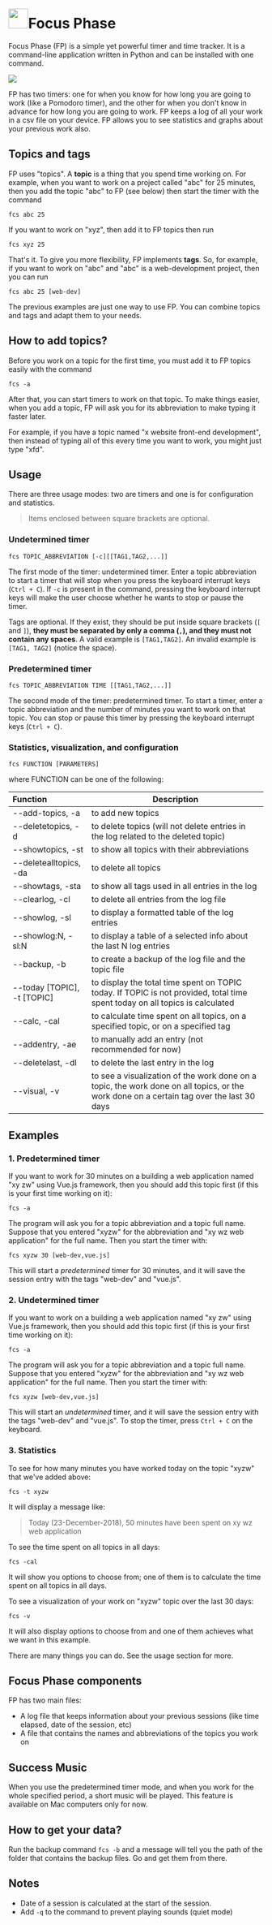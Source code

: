 # <img src="sm-logo.png" width=39>Focus Phase

Focus Phase (FP) is a simple yet powerful timer and time tracker. It is a command-line application written in Python and can be installed with one command. 

![](FP-header-img.png)

FP has two timers: one for when you know for how long you are going to work (like a Pomodoro timer), and the other for when you don't know in advance for how long you are going to work. FP keeps a log of all your work in a csv file on your device. FP allows you to see statistics and graphs about your previous work also.

## Topics and tags

FP uses "topics". A **topic** is a thing that you spend time working on. For example, when you want to work on a project called "abc" for 25 minutes, then you add the topic "abc" to FP (see below) then start the timer with the command 

```shell
fcs abc 25
```

If you want to work on "xyz", then add it to FP topics then run

```shell
fcs xyz 25
```

That's it. To give you more flexibility, FP implements **tags**. So, for example, if you want to work on "abc" and "abc" is a web-development project, then you can run 

```shell
fcs abc 25 [web-dev]
```

The previous examples are just one way to use FP. You can combine topics and tags and adapt them to your needs.

## How to add topics?

Before you work on a topic for the first time, you must add it to FP topics easily with the command 

```shell
fcs -a
```

After that, you can start timers to work on that topic. To make things easier, when you add a topic, FP will ask you for its abbreviation to make typing it faster later. 

For example, if you have a topic named "x website front-end development", then instead of typing all of this every time you want to work, you might just type "xfd". 

## Usage

There are three usage modes: two are timers and one is for configuration and statistics. 

> Items enclosed between square brackets are optional.    

### Undetermined timer

```shell
fcs TOPIC_ABBREVIATION [-c][[TAG1,TAG2,...]]
```

The first mode of the timer: undetermined timer. Enter a topic abbreviation to start a timer that will stop when you press the keyboard interrupt keys (`Ctrl + C`).    If `-c` is present in the command, pressing the keyboard interrupt keys will make the user choose whether he wants to stop or pause the timer.    

Tags are optional. If they exist, they should be put inside square brackets (`[` and `]`), **they must be separated by only a comma (`,`), and they must not contain any spaces**. A valid example is `[TAG1,TAG2]`. An invalid example is `[TAG1, TAG2]` (notice the space).   

 ### Predetermined timer

```shell
fcs TOPIC_ABBREVIATION TIME [[TAG1,TAG2,...]]
```

The second mode of the timer: predetermined timer. To start a timer, enter a topic abbreviation and the number of minutes you want to work on that topic. You can stop or pause this timer by pressing the keyboard interrupt keys (`Ctrl + C`). 

### Statistics, visualization, and configuration

```shell
fcs FUNCTION [PARAMETERS] 
```

where FUNCTION can be one of the following:   

| Function                    | Description                                                  |
| :-------------------------- | ------------------------------------------------------------ |
| --add-topics, -a            | to add new topics                                            |
| --deletetopics, -d          | to delete topics (will not delete entries in the log related to the deleted topic) |
| --showtopics, -st           | to show all topics with their abbreviations                  |
| --deletealltopics, -da      | to delete all topics                                         |
| --showtags, -sta            | to show all tags used in all entries in the log              |
| --clearlog, -cl             | to delete all entries from the log file                      |
| --showlog, -sl              | to display a formatted table of the log entries              |
| --showlog:N, -sl:N          | to display a table of a selected info about the last N log entries |
| --backup, -b                | to create a backup of the log file and the topic file        |
| --today [TOPIC], -t [TOPIC] | to display the total time spent on TOPIC today. If TOPIC is not provided, total time spent today on all topics is calculated |
| --calc, -cal                | to calculate time spent on all topics, on a specified topic, or on a specified tag |
| --addentry, -ae             | to manually add an entry (not recommended for now)           |
| --deletelast, -dl           | to delete the last entry in the log                          |
| --visual, -v                | to see a visualization of the work done on a topic, the work done on all topics, or the work done on a certain tag over the last 30 days |

## Examples

### 1. Predetermined timer

If you want to work for 30 minutes on a building a web application named "xy zw" using Vue.js framework, then you should add this topic first (if this is your first time working on it):

```shell
fcs -a
```

The program will ask you for a topic abbreviation and a topic full name. Suppose that you entered "xyzw" for the abbreviation and "xy wz web application" for the full name. Then you start the timer with:

```shell
fcs xyzw 30 [web-dev,vue.js]
```

This will start a *predetermined* timer for 30 minutes, and it will save the session entry with the tags "web-dev" and "vue.js".

### 2. Undetermined timer

If you want to work on a building a web application named "xy zw" using Vue.js framework, then you should add this topic first (if this is your first time working on it):

```shell
fcs -a
```

The program will ask you for a topic abbreviation and a topic full name. Suppose that you entered "xyzw" for the abbreviation and "xy wz web application" for the full name. Then you start the timer with:

```shell
fcs xyzw [web-dev,vue.js]
```

This will start an *undetermined* timer, and it will save the session entry with the tags "web-dev" and "vue.js". To stop the timer, press `Ctrl + C` on the keyboard.

### 3. Statistics

To see for how many minutes you have worked today on the topic "xyzw" that we've added above:

```shell
fcs -t xyzw
```

It will display a message like:

> Today (23-December-2018), 50 minutes have been spent on xy wz web application

To see the time spent on all topics in all days:

```shell
fcs -cal
```

It will show you options to choose from; one of them is to calculate the time spent on all topics in all days.

To see a visualization of your work on "xyzw" topic over the last 30 days:

```shell
fcs -v
```

It will also display options to choose from and one of them achieves what we want in this example.

There are many things you can do. See the usage section for more.

## Focus Phase components    

FP has two main files:

- A log file that keeps information about your previous sessions (like time elapsed, date of the session, etc)   
-  A file that contains the names and abbreviations of the topics you work on

## Success Music

When you use the predetermined timer mode, and when you work for the whole specified period, a short music will be played. This feature is available on Mac computers only for now. 

## How to get your data?

Run the backup command `fcs -b` and a message will tell you the path of the folder that contains the backup files. Go and get them from there.

## Notes   

- Date of a session is calculated at the start of the session.      
- Add `-q` to the command to prevent playing sounds (quiet mode)